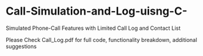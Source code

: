 # Call-Simulation-and-Log-uisng-C-
Simulated Phone-Call Features with Limited Call Log and Contact List

Please Check Call_Log.pdf for full code, functionality breakdown, additional suggestions
